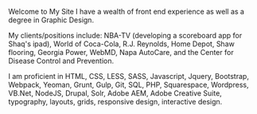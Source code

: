 Welcome to My Site
I have a wealth of front end experience as well as a degree in Graphic Design.

My clients/positions include:
NBA-TV (developing a scoreboard app for Shaq's ipad), World of Coca-Cola, R.J. Reynolds, Home Depot, Shaw flooring, Georgia Power, WebMD, Napa AutoCare, and the Center for Disease Control and Prevention.

I am proficient in
HTML, CSS, LESS, SASS, Javascript, Jquery, Bootstrap, Webpack, Yeoman, Grunt, Gulp, Git, SQL, PHP, Squarespace, Wordpress, VB.Net, NodeJS, Drupal, Solr, Adobe AEM, Adobe Creative Suite, typography, layouts, grids, responsive design, interactive design.
